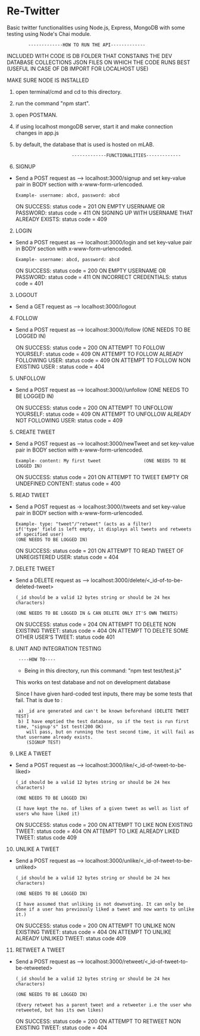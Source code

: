 # Re-Twitter
Basic twitter functionalities using Node.js, Express, MongoDB with some testing using Node's Chai module.

            -------------HOW TO RUN THE API-------------

INCLUDED WITH CODE IS DB FOLDER THAT CONSTAINS THE DEV DATABASE COLLECTIONS JSON FILES ON WHICH THE CODE RUNS BEST (USEFUL IN CASE OF DB IMPORT FOR LOCALHOST USE)

MAKE SURE NODE IS INSTALLED

1. open terminal/cmd and cd to this directory.
2. run the command "npm start".
3. open POSTMAN.
4. if using localhost mongoDB server, start it and make connection changes in app.js
5. by default, the database that is used is hosted on mLAB.


							-------------FUNCTIONALITIES-------------

1. SIGNUP

*	Send a POST request as --> localhost:3000/signup and set key-value pair in BODY section with
	x-www-form-urlencoded. 

		Example- username: abcd, password: abcd

	ON SUCCESS: status code = 201
	ON EMPTY USERNAME OR PASSWORD: status code = 411
	ON SIGNING UP WITH USERNAME THAT ALREADY EXISTS: status code = 409


2. LOGIN

*	Send a POST request as --> localhost:3000/login and set key-value pair in BODY section with
	x-www-form-urlencoded. 

		Example- username: abcd, password: abcd

	ON SUCCESS: status code = 200
	ON EMPTY USERNAME OR PASSWORD: status code = 411
	ON INCORRECT CREDENTIALS: status code = 401

3. LOGOUT

*	Send a GET request as --> localhost:3000/logout



4. FOLLOW

*	Send a POST request as --> localhost:3000/<usernameToFollow>/follow (ONE NEEDS TO BE LOGGED IN) 
		
	ON SUCCESS: status code = 200
	ON ATTEMPT TO FOLLOW YOURSELF: status code = 409
	ON ATTEMPT TO FOLLOW ALREADY FOLLOWING USER: status code = 409
	ON ATTEMPT TO FOLLOW NON EXISTING USER : status code = 404

5. UNFOLLOW

*	Send a POST request as --> localhost:3000/<usernameToUnfollow>/unfollow (ONE NEEDS TO BE LOGGED IN) 
		
	ON SUCCESS: status code = 200
	ON ATTEMPT TO UNFOLLOW YOURSELF: status code = 409
	ON ATTEMPT TO UNFOLLOW ALREADY NOT FOLLOWING USER: status code = 409

5. CREATE TWEET

*	Send a POST request as --> localhost:3000/newTweet and set key-value pair in BODY section with
	x-www-form-urlencoded. 

		Example- content: My first tweet				(ONE NEEDS TO BE LOGGED IN) 
		
	ON SUCCESS: status code = 201
	ON ATTEMPT TO TWEET EMPTY OR UNDEFINED CONTENT: status code = 400

5. READ TWEET

*	Send a POST request as -> localhost:3000/<username-of-user-whose-tweets-are-to-be-read>/tweets and set key-value pair in BODY section with x-www-form-urlencoded. 

		Example- type: "tweet"/"retweet" (acts as a filter)
		if('type' field is left empty, it displays all tweets and retweets of specified user)		
		(ONE NEEDS TO BE LOGGED IN) 
		
	ON SUCCESS: status code = 201
	ON ATTEMPT TO READ TWEET OF UNREGISTERED USER: status code = 404

7. DELETE TWEET

*	Send a DELETE request as --> localhost:3000/delete/<_id-of-to-be-deleted-tweet>
		
		(_id should be a valid 12 bytes string or should be 24 hex characters)

		(ONE NEEDS TO BE LOGGED IN & CAN DELETE ONLY IT'S OWN TWEETS) 
		
	ON SUCCESS: status code = 204
	ON ATTEMPT TO DELETE NON EXISTING TWEET: status code = 404
	ON ATTEMPT TO DELETE SOME OTHER USER'S TWEET: status code 401

8. UNIT AND INTEGRATION TESTING

		----HOW TO----

	* Being in this directory, run this command: "npm test test/test.js"

	This works on test database and not on development database

	Since I have given hard-coded test inputs, there may be some tests that fail.
	That is due to :

		a) _id are generated and can't be known beforehand (DELETE TWEET TEST)
		b) I have emptied the test database, so if the test is run first time, "signup's" 1st test(200 OK)
		   will pass, but on running the test second time, it will fail as that username already exists.
		   (SIGNUP TEST)



9. LIKE A TWEET

*	Send a POST request as --> localhost:3000/like/<_id-of-tweet-to-be-liked>

		(_id should be a valid 12 bytes string or should be 24 hex characters)

		(ONE NEEDS TO BE LOGGED IN) 
		
		(I have kept the no. of likes of a given tweet as well as list of users who have liked it)

	ON SUCCESS: status code = 200
	ON ATTEMPT TO LIKE NON EXISTING TWEET: status code = 404
	ON ATTEMPT TO LIKE ALREADY LIKED TWEET: status code 409

10. UNLIKE A TWEET

*	Send a POST request as --> localhost:3000/unlike/<_id-of-tweet-to-be-unliked>

		(_id should be a valid 12 bytes string or should be 24 hex characters)

		(ONE NEEDS TO BE LOGGED IN) 
		
		(I have assumed that unliking is not downvoting. It can only be done if a user has previously liked a tweet and now wants to unlike it.)

	ON SUCCESS: status code = 200
	ON ATTEMPT TO UNLIKE NON EXISTING TWEET: status code = 404
	ON ATTEMPT TO UNLIKE ALREADY UNLIKED TWEET: status code 409

11. RETWEET A TWEET

*	Send a POST request as --> localhost:3000/retweet/<_id-of-tweet-to-be-retweeted>

		(_id should be a valid 12 bytes string or should be 24 hex characters)

		(ONE NEEDS TO BE LOGGED IN)

		(Every retweet has a parent tweet and a retweeter i.e the user who retweeted, but has its own likes)

	ON SUCCESS: status code = 200
ON ATTEMPT TO RETWEET NON EXISTING TWEET: status code = 404
